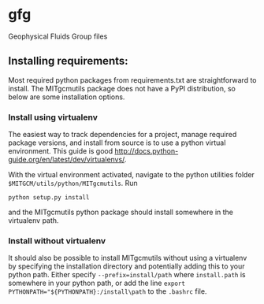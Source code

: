# gfg
Geophysical Fluids Group files


## Installing requirements:
Most required python packages from requirements.txt are straightforward to install. The MITgcmutils package does not have a PyPI distribution, so below are some installation options.

### Install using virtualenv
The easiest way to track dependencies for a project, manage required package versions, and install from source is to use a python virtual environment. This guide is good http://docs.python-guide.org/en/latest/dev/virtualenvs/.

With the virtual environment activated, navigate to the python utilities folder `$MITGCM/utils/python/MITgcmutils`. Run

    python setup.py install
    
and the MITgcmutils python package should install somewhere in the virtualenv path.


### Install without virtualenv
It should also be possible to install MITgcmutils without using a virtualenv by specifying the installation directory and potentially adding this to your python path. Either specify `--prefix=install/path` where `install.path` is somewhere in your python path, or add the line `export PYTHONPATH="${PYTHONPATH}:/install\path` to the `.bashrc` file.
